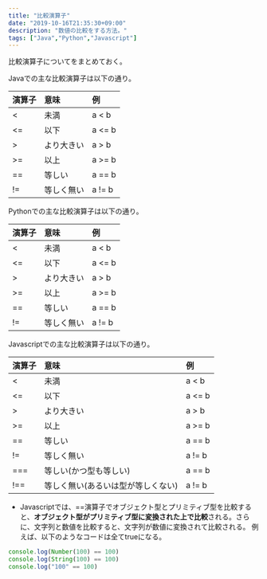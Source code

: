 ```yaml
---
title: "比較演算子"
date: "2019-10-16T21:35:30+09:00"
description: "数値の比較をする方法。"
tags: ["Java","Python","Javascript"]
---
```


比較演算子についてをまとめておく。


<div class="note_content_by_programming_language" id="note_content_Java">

Javaでの主な比較演算子は以下の通り。

|演算子|意味|例|
|:---|:---|:---|
| < |未満| a < b|
| <= |以下| a <= b|
| > |より大きい|a > b|
| >= |以上| a >= b |
| == |等しい| a == b |
| != |等しく無い| a != b |


</div>
<div class="note_content_by_programming_language" id="note_content_Python">

Pythonでの主な比較演算子は以下の通り。

|演算子|意味|例|
|:---|:---|:---|
| < |未満| a < b|
| <= |以下| a <= b|
| > |より大きい|a > b|
| >= |以上| a >= b |
| == |等しい| a == b |
| != |等しく無い| a != b |

</div>
<div class="note_content_by_programming_language" id="note_content_Javascript">

Javascriptでの主な比較演算子は以下の通り。

|演算子|意味|例|
|:---|:---|:---|
| < |未満| a < b|
| <= |以下| a <= b|
| > |より大きい|a > b|
| >= |以上| a >= b |
| == |等しい| a == b |
| != |等しく無い| a != b |
| === |等しい(かつ型も等しい) | a == b |
| !== |等しく無い(あるいは型が等しくない) | a != b |

- Javascriptでは、==演算子でオブジェクト型とプリミティブ型を比較すると、**オブジェクト型がプリミティブ型に変換された上で比較**される。さらに、文字列と数値を比較すると、文字列が数値に変換されて比較される。
例えば、以下のようなコードは全てtrueになる。

```javascript
console.log(Number(100) == 100)
console.log(String(100) == 100)
console.log("100" == 100)
```

</div>


